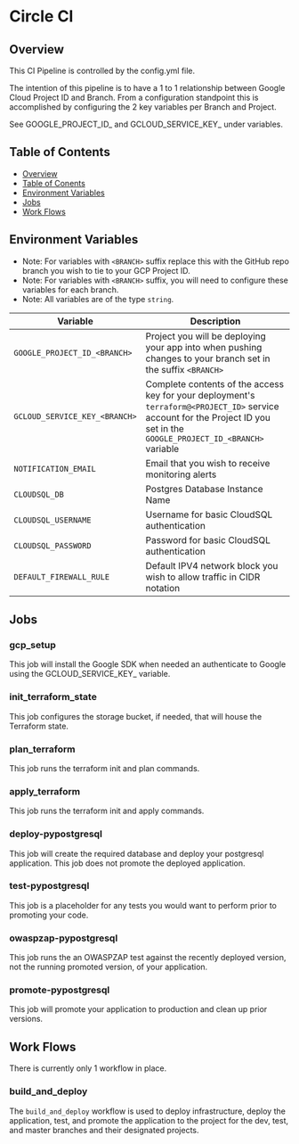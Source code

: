 # Circle CI 

## Overview <a name="s1"></a>

This CI Pipeline is controlled by the config.yml file.

The intention of this pipeline is to have a 1 to 1 relationship between Google Cloud Project ID and Branch.
From a configuration standpoint this is accomplished by configuring the 2 key variables per Branch and Project.

See GOOGLE_PROJECT_ID_<BRANCH> and GCLOUD_SERVICE_KEY_<BRANCH> under variables.

## Table of Contents <a name="s2"></a>

* [Overview](#s1)
* [Table of Conents](#s2)
* [Environment Variables](#s3)
* [Jobs](#s4)
* [Work Flows](#s5)


## Environment Variables <a name="s3"></a>

* Note: For variables with `<BRANCH>` suffix replace this with the GitHub repo branch you wish to tie to your GCP Project ID.  
* Note: For variables with `<BRANCH>` suffix, you will need to configure these variables for each branch. 
* Note: All variables are of the type `string`.

| Variable    |  Description    | 
|---        |---              | 
| `GOOGLE_PROJECT_ID_<BRANCH>` | Project you will be deploying your app into when pushing changes to your branch set in the suffix `<BRANCH>` | 
| `GCLOUD_SERVICE_KEY_<BRANCH>`  |  Complete contents of the access key for your deployment's `terraform@<PROJECT_ID>` service account for the Project ID you set in the `GOOGLE_PROJECT_ID_<BRANCH>` variable   | 
| `NOTIFICATION_EMAIL` | Email that you wish to receive monitoring alerts | 
| `CLOUDSQL_DB` | Postgres Database Instance Name  | 
| `CLOUDSQL_USERNAME` | Username for basic CloudSQL authentication | 
| `CLOUDSQL_PASSWORD` | Password for basic CloudSQL authentication |  
| `DEFAULT_FIREWALL_RULE` | Default IPV4 network block you wish to allow traffic in CIDR notation |

## Jobs <a name="s4"></a>

### gcp_setup

This job will install the Google SDK when needed an authenticate to Google using the GCLOUD_SERVICE_KEY_<BRANCH> variable.

### init_terraform_state

This job configures the storage bucket, if needed, that will house the Terraform state.

### plan_terraform

This job runs the terraform init and plan commands.

### apply_terraform

This job runs the terraform init and apply commands.

### deploy-pypostgresql

This job will create the required database and deploy your postgresql application.
This job does not promote the deployed application.

### test-pypostgresql

This job is a placeholder for any tests you would want to perform prior to promoting your code.

### owaspzap-pypostgresql

This job runs the an OWASPZAP test against the recently deployed version, not the running promoted version, of your application.

### promote-pypostgresql

This job will promote your application to production and clean up prior versions.

## Work Flows  <a name="s5"></a>

There is currently only 1 workflow in place.  

### build_and_deploy

The `build_and_deploy` workflow is used to deploy infrastructure, deploy the application, test, and promote the application to the project for the dev, test, and master branches and their designated projects.
